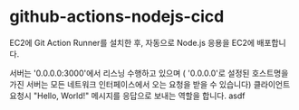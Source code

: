 # github-actions-nodejs-cicd

EC2에 Git Action Runner를 설치한 후, 자동으로 Node.js 응용을 EC2에 배포합니다.

서버는  '0.0.0.0:3000'에서 리스닝 수행하고 있으며
( '0.0.0.0'로 설정된 호스트명을 가진 서버는 모든 네트워크 인터페이스에서 오는 요청을 받을 수 있습니다)
클라이언트 요청시  "Hello, World!" 메시지를 응답으로 보내는 역할을 합니다.
asdf
